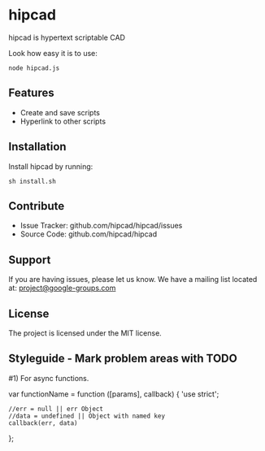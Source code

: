 
hipcad
========

hipcad is hypertext scriptable CAD

Look how easy it is to use:

    node hipcad.js


Features
--------

- Create and save scripts
- Hyperlink to other scripts

Installation
------------

Install hipcad by running:

    sh install.sh

Contribute
----------

- Issue Tracker: github.com/hipcad/hipcad/issues
- Source Code: github.com/hipcad/hipcad

Support
-------

If you are having issues, please let us know.
We have a mailing list located at: project@google-groups.com

License
-------

The project is licensed under the MIT license.


Styleguide - Mark problem areas with TODO
----------

#1) For async functions.

var functionName = function ([params], callback) {
	'use strict';


	//err = null || err Object
	//data = undefined || Object with named key
	callback(err, data)	
};